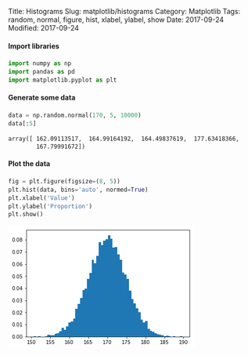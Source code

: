 Title: Histograms
Slug: matplotlib/histograms
Category: Matplotlib
Tags: random, normal, figure, hist, xlabel, ylabel, show
Date: 2017-09-24
Modified: 2017-09-24

#### Import libraries


```python
import numpy as np
import pandas as pd
import matplotlib.pyplot as plt
```

#### Generate some data


```python
data = np.random.normal(170, 5, 10000)
data[:5]
```




    array([ 162.09113517,  164.99164192,  164.49837619,  177.63418366,
            167.79991672])



#### Plot the data


```python
fig = plt.figure(figsize=(8, 5))
plt.hist(data, bins='auto', normed=True)
plt.xlabel('Value')
plt.ylabel('Proportion')
plt.show()
```


![png](../images/histograms_6_0.png)
